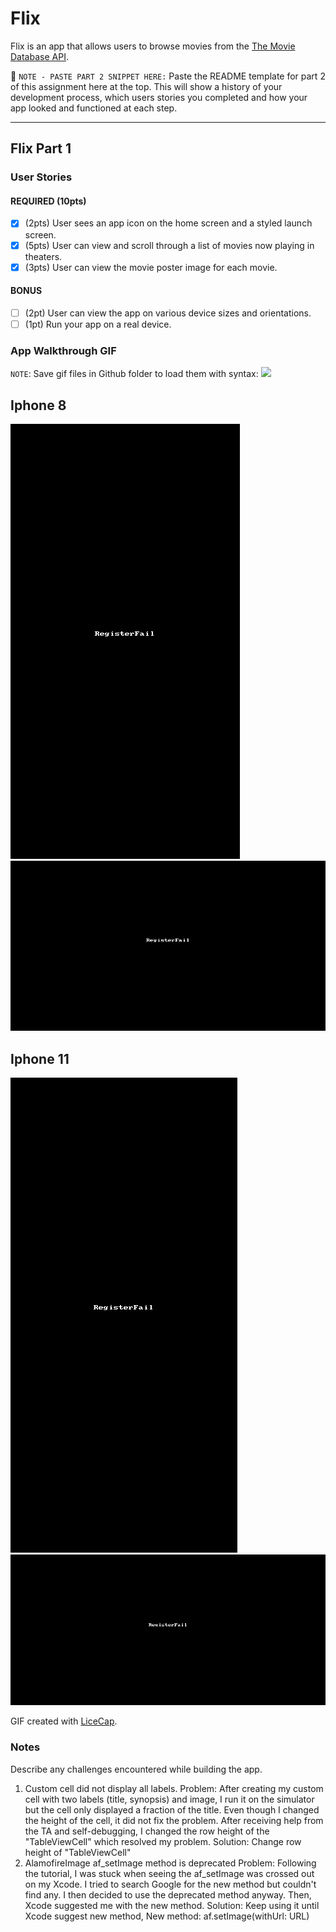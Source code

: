 # Flix

Flix is an app that allows users to browse movies from the [The Movie Database API](http://docs.themoviedb.apiary.io/#).

📝 `NOTE - PASTE PART 2 SNIPPET HERE:` Paste the README template for part 2 of this assignment here at the top. This will show a history of your development process, which users stories you completed and how your app looked and functioned at each step.

---

## Flix Part 1

### User Stories
#### REQUIRED (10pts)
- [x] (2pts) User sees an app icon on the home screen and a styled launch screen.
- [x] (5pts) User can view and scroll through a list of movies now playing in theaters.
- [x] (3pts) User can view the movie poster image for each movie.

#### BONUS
- [ ] (2pt) User can view the app on various device sizes and orientations.
- [ ] (1pt) Run your app on a real device.

### App Walkthrough GIF
`NOTE`: Save gif files in Github folder to load them with syntax:
![](file_name.gif)
## Iphone 8
![](Flix_iPhone8_Portrait.gif)
![](Flix_iPhone8_Landscape.gif)
## Iphone 11
![](Flix_iPhone11_Portrait.gif)
![](Flix_iPhone11_Landscape.gif)

GIF created with [LiceCap](http://www.cockos.com/licecap/).
### Notes
Describe any challenges encountered while building the app.
1. Custom cell did not display all labels.
Problem: After creating my custom cell with two labels (title, synopsis) and image, I run it on the simulator but the cell only displayed a fraction of the title.
Even though I changed the height of the cell, it did not fix the problem. After receiving help from the TA and self-debugging, I changed the row height of the "TableViewCell" which resolved my problem.
Solution: Change row height of "TableViewCell"
2. AlamofireImage af_setImage method is deprecated
  Problem: Following the tutorial, I was stuck when seeing the af_setImage was crossed out on my Xcode. I tried to search Google for the new method but couldn't find any. I then decided to use the deprecated method anyway. Then, Xcode suggested me with the new method.
  Solution: Keep using it until Xcode suggest new method, New method: af.setImage(withUrl: URL)
